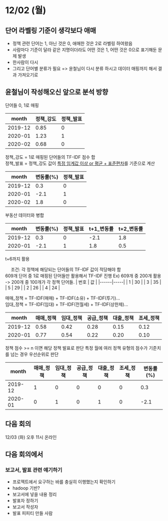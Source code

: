 # 12/02 (월)

## 단어 라벨링 기준이 생각보다 애매
- 정책 관련 단어는 1, 아닌 것은 0, 애매한 것은 2로 라벨링 하여왔음
- 사람마다 기준이 달라 같은 지명이더라도 어떤 것은 1, 어떤 것은 0으로 표기해둔 문제 발생
- 한사람이 다시
- 그리고 단어별 분류가 필요
=> 윤철님이 다시 분류 하시고 데이터 매핑까지 해서 결과 가져오기로

## 윤철님이 작성해오신 앞으로 분석 방향
단어들 0, 1로 매핑  

| month   | 정책_강도 | 정책_발표 |
|---------|-----------|-----------|
| 2019-12 | 0.85      | 0         |
| 2020-01 | 1.23      | 1         |
| 2020-02 | 0.68      | 0         |

정책_강도 = 1로 매핑된 단어들의 TF-IDF 점수 합  
정책_발표 = 정책_강도 값이 <u>특정 임계값 이상 or 평균 + 표준편차</u>를 기준으로 계산

| month   | 변동률(%) | 정책_발표 |
|---------|-----------|-----------|
| 2019-12 | 0.3       | 0         |
| 2020-01 | -2.1      | 1         |
| 2020-02 | 1.8       | 0         |

부동산 데이터와 병합

| month   | 변동률(%) | 정책_발표 | t+1_변동률 | t+2_변동률 |
|---------|-----------|-----------|------------|------------|
| 2019-12 | 0.3       | 0         | -2.1       | 1.8        |
| 2020-01 | -2.1      | 1         | 1.8        | 0.5        |

t+6까지 활용

 
조건: 각 정책에 해당되는 단어들의 TF-IDF 값이 적당해야 함  
609개 단어 중 1로 매핑된 단어들만 활용해서 TF-IDF 진행
Ex) 609개 중 200개 활용 -> 200개 중 100개가 각 정책 단어들.
| 번호 | 값  |
|------|-----|
| 1    | 30  |
| 3    | 35  |
| 5    | 29  |
| 2    | 26  |
| 4    | 24  |



매매_정책 = TF-IDF(매매) + TF-IDF(소유) + TF-IDF(투기)...  
임대_정책 = TF-IDF(임대) + TF-IDF(전월세) + TF-IDF(상한제)...

| month   | 매매_정책 | 임대_정책 | 공급_정책 | 대출_정책 | 조세_정책 |
|---------|-----------|-----------|-----------|-----------|-----------|
| 2019-12 | 0.58      | 0.42      | 0.28      | 0.15      | 0.12      |
| 2020-01 | 0.77      | 0.54      | 0.22      | 0.20      | 0.10      |

정책 점수 >= n 이면 해당 정책 발표로 판단
특정 월에 여러 정책 유형의 점수가 기준치를 넘는 경우 우선순위로 판단

| month   | 매매_정책 | 임대_정책 | 공급_정책 | 대출_정책 | 조세_정책 | 변동률(%) |
|---------|-----------|-----------|-----------|-----------|-----------|-----------|
| 2019-12 | 1         | 0         | 0         | 0         | 0         | 0.3       |
| 2020-01 | 0         | 1         | 0         | 1         | 0         | -2.1      |


## 다음 회의
12/03 (화) 오후 11시 온라인

## 다음 회의에서
### 보고서, 발표 관련 얘기하기
- 프로젝트에서 요구하는 바를 충실히 이행했는지 확인하기
- hadoop 기반?
- 보고서에 넣을 내용 정리
- 발표자 정하기
- 보고서 작성자
- 발표 피피티 만들 사람
